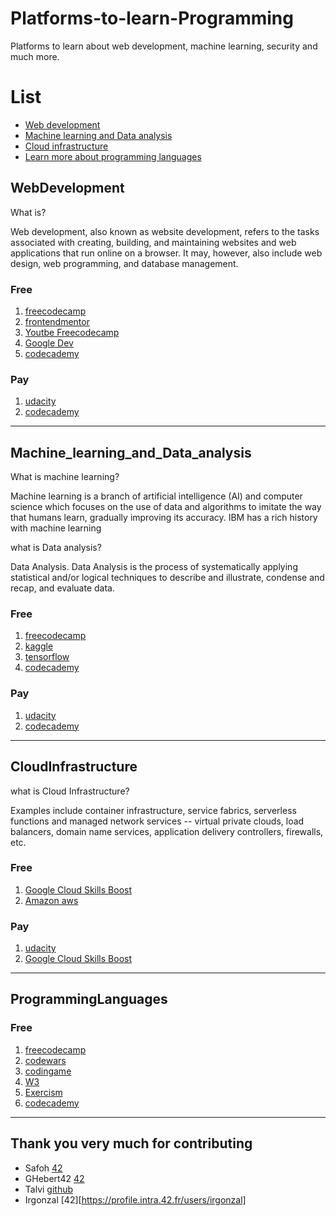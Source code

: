 # Platforms-to-learn-Programming
Platforms to learn about web development, machine learning, security and much more.

# List
* [Web development](#WebDevelopment)
* [Machine learning and Data analysis](#Machine_learning_and_Data_analysis)
* [Cloud infrastructure](#CloudInfrastructure)
* [Learn more about programming languages](#ProgrammingLanguages)

## WebDevelopment

What is?

Web development, also known as website development, refers to the tasks associated with creating, building, and maintaining websites and web applications that run online on a browser. It may, however, also include web design, web programming, and database management.

### Free
  1. [freecodecamp](https://www.freecodecamp.org/)
  2. [frontendmentor](https://www.frontendmentor.io/)
  3. [Youtbe Freecodecamp](https://www.youtube.com/c/Freecodecamp)
  4. [Google Dev](https://web.dev/)
  5. [codecademy](https://www.codecademy.com/learn/paths/front-end-engineer-career-path)

### Pay
  1. [udacity](https://www.udacity.com/)
  2. [codecademy](https://www.codecademy.com/)
  
-----

## Machine_learning_and_Data_analysis

What is machine learning?

Machine learning is a branch of artificial intelligence (AI) and computer science which focuses on the use of data and algorithms to imitate the way that humans learn, gradually improving its accuracy. IBM has a rich history with machine learning


what is Data analysis?

Data Analysis. Data Analysis is the process of systematically applying statistical and/or logical techniques to describe and illustrate, condense and recap, and evaluate data.


### Free
  1. [freecodecamp](https://www.freecodecamp.org/)
  2. [kaggle](https://www.kaggle.com/)
  3. [tensorflow](https://www.tensorflow.org/)
  4. [codecademy](https://www.codecademy.com/)

### Pay
  1. [udacity](https://www.udacity.com/)
  2. [codecademy](https://www.codecademy.com/)
  
----

## CloudInfrastructure

what is Cloud Infrastructure?

Examples include container infrastructure, service fabrics, serverless functions and managed network services -- virtual private clouds, load balancers, domain name services, application delivery controllers, firewalls, etc.



### Free
  1. [Google Cloud Skills Boost](https://www.cloudskillsboost.google/)
  2. [Amazon aws](https://aws.amazon.com/es/getting-started/?nc2=h_ql_le)


### Pay
  1. [udacity](https://www.udacity.com/)
  2. [Google Cloud Skills Boost](https://www.cloudskillsboost.google/)
  
----

## ProgrammingLanguages

### Free
  1. [freecodecamp](https://www.freecodecamp.org/)
  2. [codewars](https://www.codewars.com/)
  3. [codingame](https://www.codingame.com/start)
  4. [W3](https://www.w3schools.com/)
  5. [Exercism](https://exercism.org/)
  6. [codecademy](https://www.codecademy.com/)
---


## Thank you very much for contributing

* Safoh [42](https://profile.intra.42.fr/users/safoh)
* GHebert42 [42](https://profile.intra.42.fr/users/gehebert)
* Talvi [github](https://github.com/TalviT)
* Irgonzal [42][https://profile.intra.42.fr/users/irgonzal]
